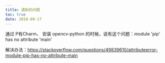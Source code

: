 ```yaml
---
title: 遇到的问题
toc: true
date: 2018-09-17
---
```




通过 P有Charm、 安装 opencv-python 的时候，说有这个问题：module 'pip' has no attribute 'main'

解决办法：https://stackoverflow.com/questions/49839610/attributeerror-module-pip-has-no-attribute-main
